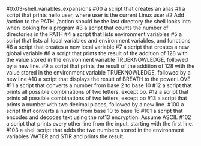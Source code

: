 #0x03-shell_variables_expansions
#00 a script that creates an alias
#1 a script that prints hello user, where user is the current Linux user
#2 Add /action to the PATH. /action should be the last directory the shell looks into when looking for a program
#3 a script that counts the number of directories in the PATH
#4 a script that lists environment variables
#5 a script that lists all local variables and environment variables, and functions
#6 a script that creates a new local variable
#7 a script that creates a new global variable
#8 a script that prints the result of the addition of 128 with the value stored in the environment variable TRUEKNOWLEDGE, followed by a new line.
#9 a script that prints the result of the addition of 128 with the value stored in the environment variable TRUEKNOWLEDGE, followed by a new line
#10 a script that displays the result of BREATH to the power LOVE
#11 a script that converts a number from base 2 to base 10
#12 a script that prints all possible combinations of two letters, except oo.
#12 a script that prints all possible combinations of two letters, except oo
#13 a script that prints a number with two decimal places, followed by a new line.
#100  a script that converts a number from base 10 to base 16
#101 a script that encodes and decodes text using the rot13 encryption. Assume ASCII.
#102 a script that prints every other line from the input, starting with the first line.
#103 a shell script that adds the two numbers stored in the environment variables WATER and STIR and prints the result.

